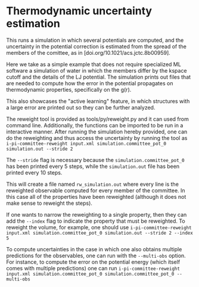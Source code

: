 Thermodynamic uncertainty estimation
====================================

This runs a simulation in which several potentials are computed, and 
the uncertainty in the potential correction is estimated from the spread of the
members of the comittee, as in [doi.org/10.1021/acs.jctc.8b00959].

Here we take as a simple example that does not require specialized ML software
a simulation of water in which the members differ by the kspace cutoff and the
details of the LJ potential.
The simulation prints out files that are needed to compute how the error in the 
potential propagates on thermodynamic properties, specifically on the g(r).

This also showcases the "active learning" feature, in which structures
with a large error are printed out so they can be further analyzed.

The reweight tool is provided as tools/py/reweight.py and it can used from 
command line. Additionally, the functions can be imported to be run in a 
interactive manner. After running the simulation hereby provided, one can do 
the reweighting and thus access the uncertainty by running the tool as
`i-pi-committee-reweight input.xml simulation.committee_pot_0 simulation.out --stride 2`

The `--stride` flag is necessary because the `simulation.committee_pot_0`
has been printed every 5 steps, while the `simulation.out` file has 
been printed every 10 steps.

This will create a file named `rw_simulation.out` where every line is the
reweighted observable computed for every member of the committee. In this
case all of the properties have been reweighted (although it does not make 
sense to reweight the steps).

If one wants to narrow the reweighting to a single property, then they can
add the `--index` flag to indicate the property that must be reweighted.
To reweight the volume, for example, one should use
`i-pi-committee-reweight input.xml simulation.committee_pot_0 simulation.out --stride 2 --index 5`

To compute uncertainties in the case in which one also obtains multiple 
predictions for the observables, one can run with the `--multi-obs` option.
For instance, to compute the error on the potential energy (which itself 
comes with multiple predictions) one can run 
`i-pi-committee-reweight input.xml simulation.committee_pot_0 simulation.committee_pot_0 --multi-obs`

